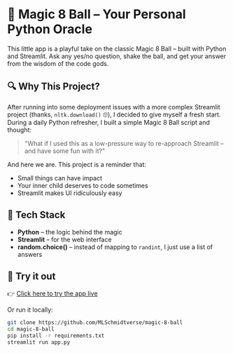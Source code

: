 # 🎱 Magic 8 Ball – Your Personal Python Oracle

This little app is a playful take on the classic Magic 8 Ball – built with Python and Streamlit. Ask any yes/no question, shake the ball, and get your answer from the wisdom of the code gods.

## 🔍 Why This Project?

After running into some deployment issues with a more complex Streamlit project (thanks, `nltk.download()` 🙄), I decided to give myself a fresh start. During a daily Python refresher, I built a simple Magic 8 Ball script and thought:

> "What if I used this as a low-pressure way to re-approach Streamlit – and have some fun with it?"

And here we are. This project is a reminder that:

- Small things can have impact
- Your inner child deserves to code sometimes
- Streamlit makes UI ridiculously easy

## 🧠 Tech Stack

- **Python** – the logic behind the magic
- **Streamlit** – for the web interface
- **random.choice()** – instead of mapping to `randint`, I just use a list of answers

## 🚀 Try it out

👉 [Click here to try the app live](https://magic-8-ball-mls.streamlit.app)  

Or run it locally:

```bash
git clone https://github.com/MLSchmidtverse/magic-8-ball
cd magic-8-ball
pip install -r requirements.txt
streamlit run app.py